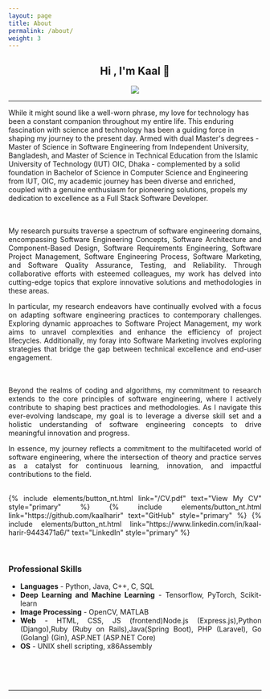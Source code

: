 ```yaml
---
layout: page
title: About
permalink: /about/
weight: 3
---
```


<div align="center">
<h2>Hi , I'm <b>Kaal</b> 👋</h2>
</div>
<p align="center">
  <img src="https://readme-typing-svg.herokuapp.com/?font=Exo+2&pause=1000&center=true&vCenter=true&random=false&width=600&lines=Technology+solution+architect;Sidra+solutions+so">
</p>
<hr/>
<h7 align="justify">
While it might sound like a well-worn phrase, my love for technology has been a constant companion throughout my entire life. This enduring fascination with science and technology has been a guiding force in shaping my journey to the present day. Armed with dual Master's degrees - Master of Science in Software Engineering from Independent University, Bangladesh, and Master of Science in Technical Education from the Islamic University of Technology (IUT) OIC, Dhaka - complemented by a solid foundation in Bachelor of Science in Computer Science and Engineering from IUT, OIC, my academic journey has been diverse and enriched, coupled with a genuine enthusiasm for pioneering solutions, propels my dedication to excellence as a Full Stack Software Developer.

<br/><br/>
My research pursuits traverse a spectrum of software engineering domains, encompassing Software Engineering Concepts, Software Architecture and Component-Based Design, Software Requirements Engineering, Software Project Management, Software Engineering Process, Software Marketing, and Software Quality Assurance, Testing, and Reliability. Through collaborative efforts with esteemed colleagues, my work has delved into cutting-edge topics that explore innovative solutions and methodologies in these areas.

In particular, my research endeavors have continually evolved with a focus on adapting software engineering practices to contemporary challenges. Exploring dynamic approaches to Software Project Management, my work aims to unravel complexities and enhance the efficiency of project lifecycles. Additionally, my foray into Software Marketing involves exploring strategies that bridge the gap between technical excellence and end-user engagement.

<br/><br/>
Beyond the realms of coding and algorithms, my commitment to research extends to the core principles of software engineering, where I actively contribute to shaping best practices and methodologies. As I navigate this ever-evolving landscape, my goal is to leverage a diverse skill set and a holistic understanding of software engineering concepts to drive meaningful innovation and progress.

In essence, my journey reflects a commitment to the multifaceted world of software engineering, where the intersection of theory and practice serves as a catalyst for continuous learning, innovation, and impactful contributions to the field.
<br/>
</h7>
<br/>

<p class="text-center"> 
<!-- {% include elements/button_nt.html link="." text="View My CV" style="primary" %} -->
{% include elements/button_nt.html link="/CV.pdf" text="View My CV" style="primary" %}
<!-- {% include elements/button_nt.html link="https://scholar.google.com/citations?user=jmjN3k8AAAAJ&hl=en" text="Google Scholar" style="primary" %} -->
{% include elements/button_nt.html link="https://github.com/kaalharir" text="GitHub" style="primary" %}
{% include elements/button_nt.html link="https://www.linkedin.com/in/kaal-harir-9443471a6/" text="LinkedIn" style="primary" %}
<!-- {% include elements/button_nt.html link="https://cse.iutoic-dhaka.edu/profile/zahidulislam" text="IUT Profile" style="primary" %} -->
</p>
<br/>
<h3 align="left"><b>Professional Skills</b></h3>
<ul>
  <li><b>Languages</b> - Python, Java, C++, C, SQL</li>
  <li><b>Deep Learning and Machine Learning</b> - Tensorflow, PyTorch, Scikit-learn</li>
  <li><b>Image Processing</b> - OpenCV, MATLAB</li>
  <li><b>Web</b> - HTML, CSS, JS (frontend)Node.js (Express.js),Python (Django),Ruby (Ruby on Rails),Java(Spring Boot), PHP (Laravel), Go (Golang) (Gin), ASP.NET (ASP.NET Core)</li>
  <li><b>OS</b> - UNIX shell scripting, x86Assembly</li>
</ul>

<br/>

<!-- <p class="text-center"> {% include elements/button_nt.html link="https://zahid58.github.io/CV_Md_Zahidul_Islam_IUT.pdf" text="View CV" style="primary" %} </p> -->

<br/>
<br/>

<hr/>

<!-- <p align="center">
  <a href="https://zahid58.github.io/"><img src="https://img.icons8.com/bubbles/50/000000/web.png" alt="Website"/></a>
	<a href="mailto:zahidulislam@iut-dhaka.edu"><img src="https://img.icons8.com/bubbles/50/000000/gmail.png" alt="Gmail"/></a>
	<a href="https://github.com/zahid58"><img src="https://img.icons8.com/bubbles/50/000000/github.png" alt="GitHub"/></a>
	<a href="https://linkedin.com/in/zahid58"><img src="https://img.icons8.com/bubbles/50/000000/linkedin.png" alt="LinkedIn"/></a>
	<a href="https://www.facebook.com/Zahid1558"><img src="https://img.icons8.com/bubbles/50/000000/facebook-new.png" alt="Facebook"/></a>
</p>
 -->

<!-- 	<a href="https://www.instagram.com/zahid__58/"><img src="https://img.icons8.com/bubbles/50/000000/instagram.png" alt="Instagram"/></a>
	<a href="https://www.youtube.com/channel/UC7V1Gm8V0kRLp_EHB8aDj2A"><img src="https://img.icons8.com/bubbles/50/000000/youtube.png" alt="Youtube"/></a> -->

<!-- <p align="left">
  &emsp;
  <a href="https://www.cprogramming.com/" target="_blank">
    <img alt="C" src="https://img.shields.io/badge/C%20-%232370ED.svg?logo=c&logoColor=white">
  </a>
  &emsp;
  <a href="https://www.w3schools.com/cpp/" target="_blank">
    <img alt="C++" src="https://img.shields.io/badge/C++%20-%2300599C.svg?logo=c%2B%2B&logoColor=white">
  </a>
  &emsp;
  <a href="https://developer.mozilla.org/en-US/docs/Web/JavaScript" target="_blank">
     <img alt="JavaScript" src="https://img.shields.io/badge/JavaScript%20-%23F7DF1E.svg?logo=javascript&logoColor=black">
   </a>
  &emsp;
  <a href="https://www.java.com" target="_blank">
    <img alt="Java" src="https://img.shields.io/badge/Java-%23007396.svg?logo=java&logoColor=white">
  </a>
  &emsp;
   <a href="https://www.python.org" target="_blank">
    <img alt="Python" src="https://img.shields.io/badge/Python%20-%2314354C.svg?logo=python&logoColor=white">
  </a>
  &emsp;
  <a href="https://www.php.net/">
    <img alt="PHP" src="https://img.shields.io/badge/PHP-%23777BB4.svg?logo=php&logoColor=white"/>
  </a>
</p>

### 👉 Software & Tools -->

<!-- <p>
  &emsp;
    <a href="#"><img alt="Adobe" src="https://img.shields.io/badge/Adobe%20-%23FF0000.svg?logo=adobe&logoColor=white"></a>
  &emsp;
    <a href="#"><img alt="Colab" src="https://img.shields.io/badge/Colab-00b56a.svg?logo=google-colab&logoColor=white"></a>
  &emsp;
    <a href="#"><img alt="Codepen" src="https://img.shields.io/badge/Codepen-000000.svg?logo=codepen&logoColor=white"></a>
  &emsp;
    <a href="#"><img alt="Git" src="https://img.shields.io/badge/Git%20-%23F05033.svg?logo=git&logoColor=white"></a>
  &emsp;
    <a href="#"><img alt="Linux" src="https://img.shields.io/badge/Linux-FCC624?style=flat&logo=linux&logoColor=black"></a>
  &emsp;
    <a href="#"><img alt="Google Sheets" src="https://img.shields.io/badge/Google%20Sheets%20-%2334A853.svg?logo=google%20sheets&logoColor=white"></a>
</p> -->

